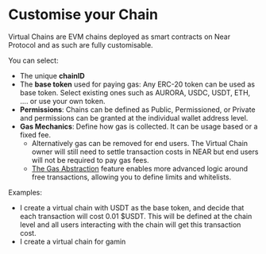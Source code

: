 # Customise your Chain

Virtual Chains are EVM chains deployed as smart contracts on Near Protocol and as such are fully customisable.

You can select:

* The unique **chainID**
* The **base token** used for paying gas: Any ERC-20 token can be used as base token. Select existing ones such as AURORA, USDC, USDT, ETH, .... or use your own token.
* **Permissions**: Chains can be defined as Public, Permissioned, or Private and permissions can be granted at the individual wallet address level.
* **Gas Mechanics**: Define how gas is collected. It can be usage based or a fixed fee.&#x20;
  * Alternatively gas can be removed for end users. The Virtual Chain owner will still need to settle transaction costs in NEAR but end users will not be required to pay gas fees.
  * [The Gas Abstraction](../enable-gas-abstraction) feature enables more advanced logic around free transactions, allowing you to define limits and whitelists.



Examples:

* I create a virtual chain with USDT as the base token, and decide that each transaction will cost 0.01 $USDT. This will be defined at the chain level and all users interacting with the chain will get this transaction cost.
* I create a virtual chain for gamin
